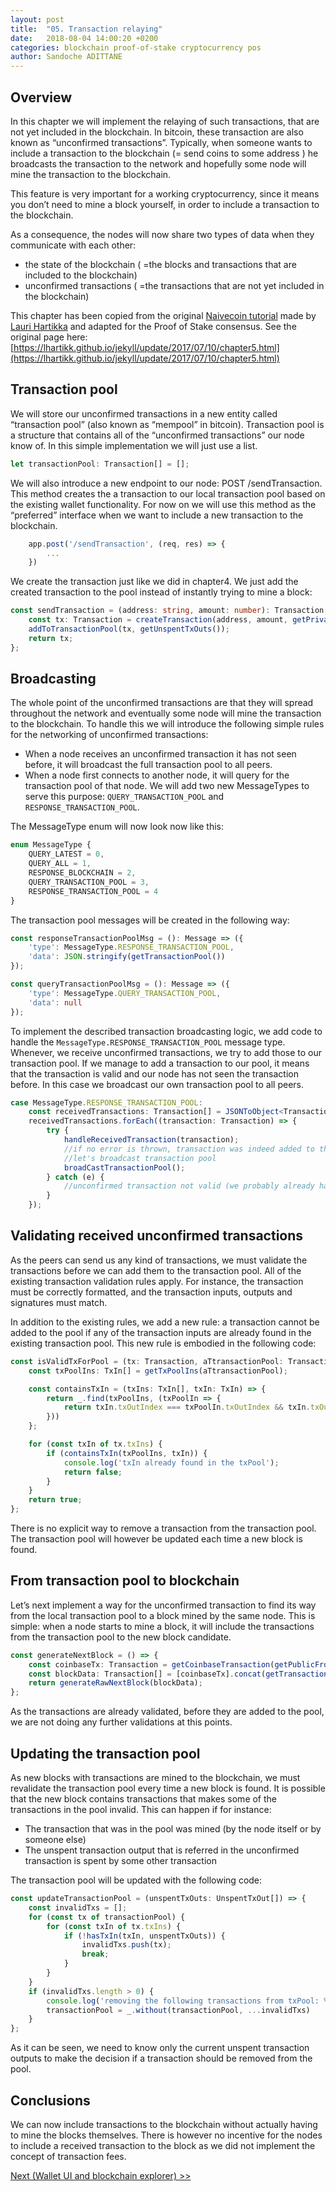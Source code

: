 ```yaml
---
layout: post
title:  "05. Transaction relaying"
date:   2018-08-04 14:00:20 +0200
categories: blockchain proof-of-stake cryptocurrency pos
author: Sandoche ADITTANE
---
```


## Overview
In this chapter we will implement the relaying of such transactions, that are not yet included in the blockchain. In bitcoin, these transaction are also known as “unconfirmed transactions”. Typically, when someone wants to include a transaction to the blockchain (= send coins to some address ) he broadcasts the transaction to the network and hopefully some node will mine the transaction to the blockchain.

This feature is very important for a working cryptocurrency, since it means you don’t need to mine a block yourself, in order to include a transaction to the blockchain.

As a consequence, the nodes will now share two types of data when they communicate with each other:

* the state of the blockchain ( =the blocks and transactions that are included to the blockchain)
* unconfirmed transactions ( =the transactions that are not yet included in the blockchain)

This chapter has been copied from the original [Naivecoin tutorial](https://lhartikk.github.io) made by [Lauri Hartikka](https://github.com/lhartikk) and adapted for the Proof of Stake consensus. See the original page here: [https://lhartikk.github.io/jekyll/update/2017/07/10/chapter5.html](https://lhartikk.github.io/jekyll/update/2017/07/10/chapter5.html)

## Transaction pool
We will store our unconfirmed transactions in a new entity called “transaction pool” (also known as “mempool” in bitcoin). Transaction pool is a structure that contains all of the “unconfirmed transactions” our node know of. In this simple implementation we will just use a list.
``` ts
let transactionPool: Transaction[] = [];
```

We will also introduce a new endpoint to our node: POST /sendTransaction. This method creates the a transaction to our local transaction pool based on the existing wallet functionality. For now on we will use this method as the “preferred” interface when we want to include a new transaction to the blockchain.
``` ts
    app.post('/sendTransaction', (req, res) => {
        ...
    })
```
We create the transaction just like we did in chapter4. We just add the created transaction to the pool instead of instantly trying to mine a block:
``` ts
const sendTransaction = (address: string, amount: number): Transaction => {
    const tx: Transaction = createTransaction(address, amount, getPrivateFromWallet(), getUnspentTxOuts(), getTransactionPool());
    addToTransactionPool(tx, getUnspentTxOuts());
    return tx;
};
```
## Broadcasting
The whole point of the unconfirmed transactions are that they will spread throughout the network and eventually some node will mine the transaction to the blockchain. To handle this we will introduce the following simple rules for the networking of unconfirmed transactions:

* When a node receives an unconfirmed transaction it has not seen before, it will broadcast the full transaction pool to all peers.
* When a node first connects to another node, it will query for the transaction pool of that node.
We will add two new MessageTypes to serve this purpose: `QUERY_TRANSACTION_POOL` and `RESPONSE_TRANSACTION_POOL`. 

The MessageType enum will now look now like this:
``` ts
enum MessageType {
    QUERY_LATEST = 0,
    QUERY_ALL = 1,
    RESPONSE_BLOCKCHAIN = 2,
    QUERY_TRANSACTION_POOL = 3,
    RESPONSE_TRANSACTION_POOL = 4
}
```

The transaction pool messages will be created in the following way:

``` ts
const responseTransactionPoolMsg = (): Message => ({
    'type': MessageType.RESPONSE_TRANSACTION_POOL,
    'data': JSON.stringify(getTransactionPool())
}); 

const queryTransactionPoolMsg = (): Message => ({
    'type': MessageType.QUERY_TRANSACTION_POOL,
    'data': null
});
```

To implement the described transaction broadcasting logic, we add code to handle the `MessageType.RESPONSE_TRANSACTION_POOL` message type. Whenever, we receive unconfirmed transactions, we try to add those to our transaction pool. If we manage to add a transaction to our pool, it means that the transaction is valid and our node has not seen the transaction before. In this case we broadcast our own transaction pool to all peers.

``` ts
case MessageType.RESPONSE_TRANSACTION_POOL:
    const receivedTransactions: Transaction[] = JSONToObject<Transaction[]>(message.data);
    receivedTransactions.forEach((transaction: Transaction) => {
        try {
            handleReceivedTransaction(transaction);
            //if no error is thrown, transaction was indeed added to the pool
            //let's broadcast transaction pool
            broadCastTransactionPool();
        } catch (e) {
            //unconfirmed transaction not valid (we probably already have it in our pool)
        }
    });
```

## Validating received unconfirmed transactions
As the peers can send us any kind of transactions, we must validate the transactions before we can add them to the transaction pool. All of the existing transaction validation rules apply. For instance, the transaction must be correctly formatted, and the transaction inputs, outputs and signatures must match.

In addition to the existing rules, we add a new rule: a transaction cannot be added to the pool if any of the transaction inputs are already found in the existing transaction pool. This new rule is embodied in the following code:
``` ts
const isValidTxForPool = (tx: Transaction, aTtransactionPool: Transaction[]): boolean => {
    const txPoolIns: TxIn[] = getTxPoolIns(aTtransactionPool);

    const containsTxIn = (txIns: TxIn[], txIn: TxIn) => {
        return _.find(txPoolIns, (txPoolIn => {
            return txIn.txOutIndex === txPoolIn.txOutIndex && txIn.txOutId === txPoolIn.txOutId;
        }))
    };

    for (const txIn of tx.txIns) {
        if (containsTxIn(txPoolIns, txIn)) {
            console.log('txIn already found in the txPool');
            return false;
        }
    }
    return true;
};
```
There is no explicit way to remove a transaction from the transaction pool. The transaction pool will however be updated each time a new block is found.

## From transaction pool to blockchain
Let’s next implement a way for the unconfirmed transaction to find its way from the local transaction pool to a block mined by the same node. This is simple: when a node starts to mine a block, it will include the transactions from the transaction pool to the new block candidate.
``` ts
const generateNextBlock = () => {
    const coinbaseTx: Transaction = getCoinbaseTransaction(getPublicFromWallet(), getLatestBlock().index + 1);
    const blockData: Transaction[] = [coinbaseTx].concat(getTransactionPool());
    return generateRawNextBlock(blockData);
};
```
As the transactions are already validated, before they are added to the pool, we are not doing any further validations at this points.

## Updating the transaction pool
As new blocks with transactions are mined to the blockchain, we must revalidate the transaction pool every time a new block is found. It is possible that the new block contains transactions that makes some of the transactions in the pool invalid. This can happen if for instance:

* The transaction that was in the pool was mined (by the node itself or by someone else)
* The unspent transaction output that is referred in the unconfirmed transaction is spent by some other transaction

The transaction pool will be updated with the following code:
``` ts
const updateTransactionPool = (unspentTxOuts: UnspentTxOut[]) => {
    const invalidTxs = [];
    for (const tx of transactionPool) {
        for (const txIn of tx.txIns) {
            if (!hasTxIn(txIn, unspentTxOuts)) {
                invalidTxs.push(tx);
                break;
            }
        }
    }
    if (invalidTxs.length > 0) {
        console.log('removing the following transactions from txPool: %s', JSON.stringify(invalidTxs));
        transactionPool = _.without(transactionPool, ...invalidTxs)
    }
};
```
As it can be seen, we need to know only the current unspent transaction outputs to make the decision if a transaction should be removed from the pool.

## Conclusions
We can now include transactions to the blockchain without actually having to mine the blocks themselves. There is however no incentive for the nodes to include a received transaction to the block as we did not implement the concept of transaction fees.

[Next (Wallet UI and blockchain explorer) >>](/06-Wallet-UI-blockchain-explorer/)